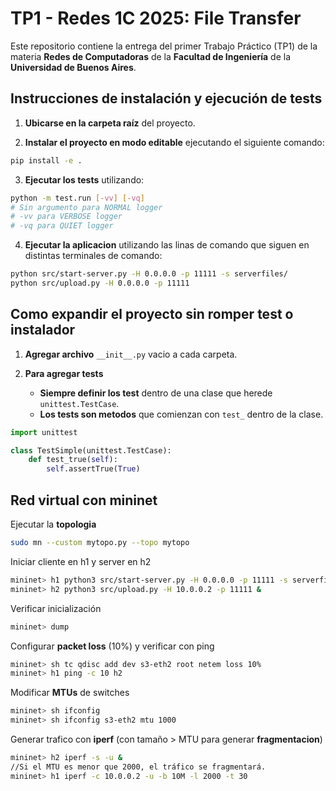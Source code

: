 # TP1 - Redes 1C 2025: File Transfer

Este repositorio contiene la entrega del primer Trabajo Práctico (TP1) de la materia **Redes de Computadoras** de la **Facultad de Ingeniería** de la **Universidad de Buenos Aires**.

## Instrucciones de instalación y ejecución de tests

1. **Ubicarse en la carpeta raíz** del proyecto.

2. **Instalar el proyecto en modo editable** ejecutando el siguiente comando:

```bash
pip install -e .
```

3. **Ejecutar los tests** utilizando:

```bash
python -m test.run [-vv] [-vq]
# Sin argumento para NORMAL logger
# -vv para VERBOSE logger
# -vq para QUIET logger
```

4. **Ejecutar la aplicacion** utilizando las linas de comando que siguen en distintas terminales de comando:

```bash
python src/start-server.py -H 0.0.0.0 -p 11111 -s serverfiles/
python src/upload.py -H 0.0.0.0 -p 11111
```

## Como expandir el proyecto sin romper test o instalador

1. **Agregar archivo** `__init__.py` vacio a cada carpeta.

2. **Para agregar tests** 
    * **Siempre definir los test** dentro de una clase que herede `unittest.TestCase`.
    * **Los tests son metodos** que comienzan con `test_` dentro de la clase.

```python
import unittest

class TestSimple(unittest.TestCase):
    def test_true(self):
        self.assertTrue(True)
```
## Red virtual con mininet
Ejecutar la **topologia**
```bash
sudo mn --custom mytopo.py --topo mytopo
```
Iniciar cliente en h1 y server en h2
```bash
mininet> h1 python3 src/start-server.py -H 0.0.0.0 -p 11111 -s serverfiles/ &
mininet> h2 python3 src/upload.py -H 10.0.0.2 -p 11111 &
```
Verificar inicialización
```bash
mininet> dump
```
Configurar **packet loss** (10%) y verificar con ping 
```bash
mininet> sh tc qdisc add dev s3-eth2 root netem loss 10%
mininet> h1 ping -c 10 h2
```
Modificar **MTUs** de switches
```bash
mininet> sh ifconfig
mininet> sh ifconfig s3-eth2 mtu 1000
```
Generar trafico con **iperf** (con tamaño > MTU para generar **fragmentacion**)
```bash
mininet> h2 iperf -s -u &
//Si el MTU es menor que 2000, el tráfico se fragmentará.
mininet> h1 iperf -c 10.0.0.2 -u -b 10M -l 2000 -t 30 
```



